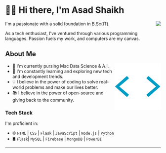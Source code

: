 <h1>🧑‍💻 Hi there, I'm Asad Shaikh </h1>

<img align="right" height="125"  src='./desk.gif'/>

I'm a passionate  with a solid foundation in B.Sc(IT). 

As a tech enthusiast, I've ventured through various programming languages. Passion fuels my work, and computers are my canvas.

<h2> About Me </h2>

<img align="right" height="150"  src='./skills.gif'/>

- 🔭 I'm currently pursing Msc Data Science & A.I.
- 🌱 I'm constantly learning and exploring new tech and development trends.
- 💡 I believe in the power of coding to solve real-world problems and make our lives better.
- 📚 I believe in the power of open-source and giving back to the community.

### Tech Stack 

I'm proficient in:

- 🌐 `HTML` | `CSS` | `Flask` | `JavaScript` | `Node.js` | `Python`
- 🛢️  `Flask`| `MySQL` | `Firebase` | `MongoDB` | `PowerBI`  
---
